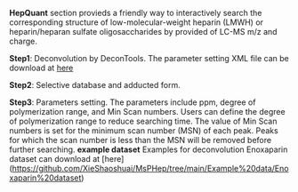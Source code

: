 **HepQuant** section provieds a friendly way to interactively search the corresponding structure of  low-molecular-weight heparin (LMWH) or heparin/heparan sulfate oligosaccharides by  provided of LC-MS m/z and charge.


**Step1**: Deconvolution by DeconTools. The parameter setting XML file can be download at [here](https://raw.githubusercontent.com/XieShaoshuai/MsPHep/main/Example%20data/HeparinParameterFile.xml)

**Step2**: Selective database and adducted form.

**Step3**: Parameters setting. The parameters include ppm, degree of polymerization range, and Min Scan numbers. Users can define the degree of polymerization range to reduce searching time. The value of Min Scan numbers is set for the minimum scan number (MSN) of each peak. Peaks for which the scan number is less than the MSN will be removed before further searching.
**example dataset** Examples for deconvolution Enoxaparin dataset can download at [here] (https://github.com/XieShaoshuai/MsPHep/tree/main/Example%20data/Enoxaparin%20dataset)

